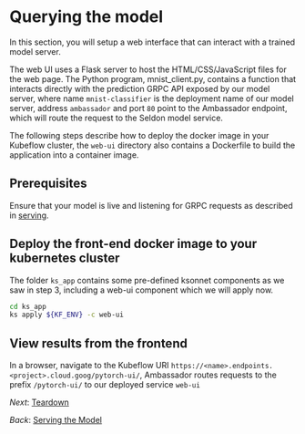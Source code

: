 # Querying the model

In this section, you will setup a web interface that can interact with a trained model server.


The web UI uses a Flask server to host the HTML/CSS/JavaScript files for the web page.
The Python program, mnist_client.py, contains a function that interacts directly with the prediction GRPC API exposed by our model server, 
where name `mnist-classifier` is the deployment name of our model server, address `ambassador` and port `80` point to the Ambassador endpoint, 
which will route the request to the Seldon model service.

The following steps describe how to deploy the docker image in your Kubeflow cluster, the `web-ui` directory also contains a Dockerfile to build the application into a container image.

## Prerequisites

Ensure that your model is live and listening for GRPC requests as described in
[serving](03_serving_the_model.md).

## Deploy the front-end docker image to your kubernetes cluster

The folder `ks_app` contains some pre-defined ksonnet components as we saw in step 3,
including a web-ui component which we will apply now.

```bash
cd ks_app
ks apply ${KF_ENV} -c web-ui
```

## View results from the frontend

In a browser, navigate to the Kubeflow URI `https://<name>.endpoints.<project>.cloud.goog/pytorch-ui/`, 
Ambassador routes requests to the prefix `/pytorch-ui/` to our deployed service `web-ui`



*Next*: [Teardown](05_teardown.md)

*Back*: [Serving the Model](03_serving_the_model.md)
